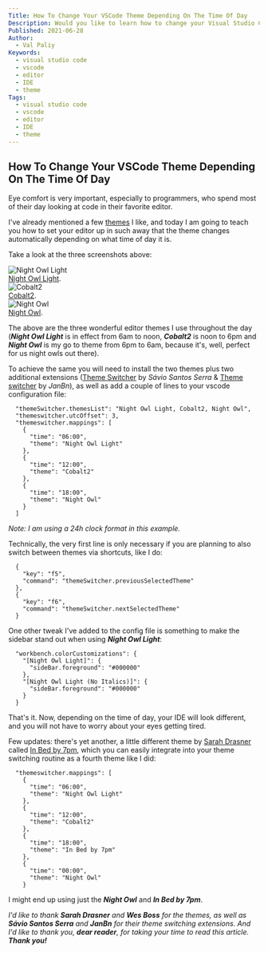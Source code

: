 ```yaml
---
Title: How To Change Your VSCode Theme Depending On The Time Of Day
Description: Would you like to learn how to change your Visual Studio Code theme as time goes by? Read on!
Published: 2021-06-28
Author:
  - Val Paliy
Keywords:
  - visual studio code
  - vscode
  - editor
  - IDE
  - theme
Tags:
  - visual studio code
  - vscode
  - editor
  - IDE
  - theme
---
```

## How To Change Your VSCode Theme Depending On The Time Of Day

Eye comfort is very important, especially to programmers, who spend most of their day looking at code in their favorite editor.

I've already mentioned a few [themes](https://valticus.netlify.app/tags/theme/) I like, and today I am going to teach you how to set your editor up in such away that the theme changes automatically depending on what time of day it is.

Take a look at the three screenshots above:

<div class="align_center" style="height:auto; max-width: 100%; border:none; display:block;">
<img src='/img/theme-morning.png' loading='lazy' alt='Night Owl Light' title='Night Owl Light' class="align_center"><a href="https://marketplace.visualstudio.com/items?itemName=sdras.night-owl"><br />Night Owl Light</a>.</div>

<div class="align_center" style="height:auto; max-width: 100%; border:none; display:block;">
<img src='/img/theme-afternoon.png' loading='lazy' alt='Cobalt2' title='Cobalt2' class="align_center"><a href="https://marketplace.visualstudio.com/items?itemName=wesbos.theme-cobalt2"><br />Cobalt2</a>.</div>

<div class="align_center" style="height:auto; max-width: 100%; border:none; display:block;">
<img src='/img/theme-night.png' loading='lazy' alt='Night Owl' title='Night Owl' class="align_center"><a href="https://marketplace.visualstudio.com/items?itemName=sdras.night-owl"><br />Night Owl</a>.</div>

The above are the three wonderful editor themes I use throughout the day (***Night Owl Light*** is in effect from 6am to noon, ***Cobalt2*** is noon to 6pm and ***Night Owl*** is my go to theme from 6pm to 6am, because it's, well, perfect for us night owls out there).

To achieve the same you will need to install the two themes plus two additional extensions ([Theme Switcher](https://marketplace.visualstudio.com/items?itemName=savioserra.theme-switcher) by *Sávio Santos Serra* & [Theme switcher](https://marketplace.visualstudio.com/items?itemName=JanBn.vscode-theme-switcher) by *JanBn*), as well as add a couple of lines to your vscode configuration file:

```
  "themeSwitcher.themesList": "Night Owl Light, Cobalt2, Night Owl",
  "themeswitcher.utcOffset": 3,
  "themeswitcher.mappings": [
    {
      "time": "06:00",
      "theme": "Night Owl Light"
    },
    {
      "time": "12:00",
      "theme": "Cobalt2"
    },
    {
      "time": "18:00",
      "theme": "Night Owl"
    }
  ]
```
*Note: I am using a 24h clock format in this example.*

Technically, the very first line is only necessary if you are planning to also switch between themes via shortcuts, like I do:

```
  {
    "key": "f5",
    "command": "themeSwitcher.previousSelectedTheme"
  },
  {
    "key": "f6",
    "command": "themeSwitcher.nextSelectedTheme"
  }

```
One other tweak I've added to the config file is something to make the sidebar stand out when using ***Night Owl Light***:
```
  "workbench.colorCustomizations": {
    "[Night Owl Light]": {
      "sideBar.foreground": "#000000"
    },
    "[Night Owl Light (No Italics)]": {
      "sideBar.foreground": "#000000"
    }
  }
```

That's it. Now, depending on the time of day, your IDE will look different, and you will not have to worry about your eyes getting tired.

Few updates: there's yet another, a little different theme by [Sarah Drasner](https://sarahdrasnerdesign.com/) called [In Bed by 7pm](https://marketplace.visualstudio.com/items?itemName=sdras.inbedby7pm), which you can easily integrate into your theme switching routine as a fourth theme like I did:

```
  "themeswitcher.mappings": [
    {
      "time": "06:00",
      "theme": "Night Owl Light"
    },
    {
      "time": "12:00",
      "theme": "Cobalt2"
    },
    {
      "time": "18:00",
      "theme": "In Bed by 7pm"
    },
    {
      "time": "00:00",
      "theme": "Night Owl"
    }
```
I might end up using just the ***Night Owl*** and ***In Bed by 7pm***.

*I'd like to thank ***Sarah Drasner*** and ***Wes Boss*** for the themes, as well as ***Sávio Santos Serra*** and ***JanBn*** for their theme switching extensions. And I'd like to thank you, ***dear reader***, for taking your time to read this article.* ***Thank you!***